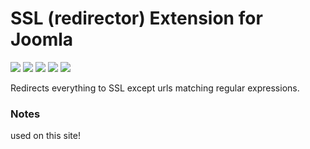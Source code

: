 # SSL (redirector) Extension for Joomla

![](https://img.shields.io/static/v1?label=Joomla&message=3.X&style=flat&logo=joomla&logoColor=orange&color=blue)
![](https://img.shields.io/github/release/z-index-net/joomla-plugin-system-ssl.svg)
![](https://img.shields.io/github/downloads/z-index-net/joomla-plugin-system-ssl/total.svg)
![](https://img.shields.io/badge/Maintained%3F-no-red.svg)
![](https://img.shields.io/github/license/z-index-net/joomla-plugin-system-ssl.svg)

Redirects everything to SSL except urls matching regular expressions.

### Notes
used on this site!

